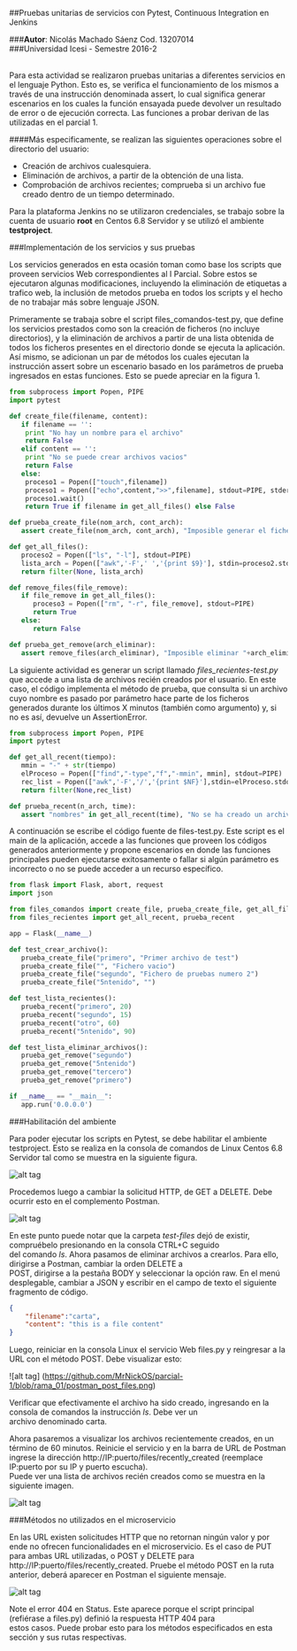##Pruebas unitarias de servicios con Pytest, Continuous Integration en Jenkins<br>

###<b>Autor</b>: Nicolás Machado Sáenz Cod. 13207014<br>
###Universidad Icesi - Semestre 2016-2<br><br>

Para esta actividad se realizaron pruebas unitarias a diferentes servicios en el lenguaje Python. Esto es, se verifica el funcionamiento de los mismos a través de una instrucción denominada assert, lo cual significa generar escenarios en los cuales la función ensayada puede devolver un resultado de error o de ejecución correcta. Las funciones a probar derivan de las utilizadas en el parcial 1.

####Más especificamente, se realizan las siguientes operaciones sobre el directorio del usuario:<br>
* Creación de archivos cualesquiera.
* Eliminación de archivos, a partir de la obtención de una lista.
* Comprobación de archivos recientes; comprueba si un archivo fue creado dentro de un tiempo determinado.
      
Para la plataforma Jenkins no se utilizaron credenciales, se trabajo sobre la cuenta de usuario <b>root</b> en Centos 6.8 Servidor y se utilizó el ambiente <b>testproject</b>.

###Implementación de los servicios y sus pruebas<br>

Los servicios generados en esta ocasión toman como base los scripts que proveen servicios Web correspondientes al I Parcial. Sobre estos se ejecutaron algunas modificaciones, incluyendo la eliminación de etiquetas a trafico web, la inclusión de metodos prueba en todos los scripts y el hecho de no trabajar más sobre lenguaje JSON.

Primeramente se trabaja sobre el script files_comandos-test.py, que define los servicios prestados como son la creación de ficheros (no incluye directorios), y la eliminación de archivos a partir de una lista obtenida de todos los ficheros presentes en el directorio donde se ejecuta la aplicación. Así mismo, se adicionan un par de métodos los cuales ejecutan la instrucción assert sobre un escenario basado en los parámetros de prueba ingresados en estas funciones. Esto se puede apreciar en la figura 1.

```python
from subprocess import Popen, PIPE
import pytest

def create_file(filename, content):
   if filename == '':
	print "No hay un nombre para el archivo"
	return False
   elif content == '':
	print "No se puede crear archivos vacios"
	return False
   else:
   	proceso1 = Popen(["touch",filename])
   	proceso1 = Popen(["echo",content,">>",filename], stdout=PIPE, stderr=PIPE)
   	proceso1.wait()
   	return True if filename in get_all_files() else False

def prueba_create_file(nom_arch, cont_arch):
   assert create_file(nom_arch, cont_arch), "Imposible generar el fichero "+nom_arch

def get_all_files():
   proceso2 = Popen(["ls", "-l"], stdout=PIPE)
   lista_arch = Popen(["awk",'-F',' ','{print $9}'], stdin=proceso2.stdout, stdout=PIPE).communicate()[0].split('\n')
   return filter(None, lista_arch)

def remove_files(file_remove):
   if file_remove in get_all_files():
      proceso3 = Popen(["rm", "-r", file_remove], stdout=PIPE)
      return True
   else:
      return False

def prueba_get_remove(arch_eliminar):
   assert remove_files(arch_eliminar), "Imposible eliminar "+arch_eliminar+": El fichero no existe!" 
```

La siguiente actividad es generar un script llamado <i>files_recientes-test.py</i> que accede a una lista de archivos recién creados por el usuario. En este caso, el código implementa el método de prueba, que consulta si un archivo cuyo nombre es pasado por parámetro hace parte de los ficheros generados durante los últimos X minutos (también como argumento) y, si no es así, devuelve un AssertionError.

```python
from subprocess import Popen, PIPE
import pytest

def get_all_recent(tiempo):
   mmin = "-" + str(tiempo)
   elProceso = Popen(["find","-type","f","-mmin", mmin], stdout=PIPE)
   rec_list = Popen(["awk",'-F','/','{print $NF}'],stdin=elProceso.stdout, stdout=PIPE).communicate()[0].split('\n')
   return filter(None,rec_list)

def prueba_recent(n_arch, time):
   assert "nombres" in get_all_recent(time), "No se ha creado un archivo "+n_arch+" en los ultimos "+str(time)+" minutos"
```

A continuación se escribe el código fuente de files-test.py. Este script es el main de la aplicación, accede a las funciones que proveen los códigos generados anteriormente y propone escenarios en donde las funciones principales pueden ejecutarse exitosamente o fallar si algún parámetro es incorrecto o no se puede acceder a un recurso específico.

```python
from flask import Flask, abort, request
import json

from files_comandos import create_file, prueba_create_file, get_all_files, remove_files, prueba_get_remove
from files_recientes import get_all_recent, prueba_recent

app = Flask(__name__)

def test_crear_archivo():
   prueba_create_file("primero", "Primer archivo de test")
   prueba_create_file("", "Fichero vacio")
   prueba_create_file("segundo", "Fichero de pruebas numero 2")
   prueba_create_file("5ntenido", "")

def test_lista_recientes():
   prueba_recent("primero", 20)
   prueba_recent("segundo", 15)
   prueba_recent("otro", 60)
   prueba_recent("5ntenido", 90)

def test_lista_eliminar_archivos():
   prueba_get_remove("segundo")
   prueba_get_remove("5ntenido")
   prueba_get_remove("tercero")
   prueba_get_remove("primero")

if __name__ == "__main__":
   app.run('0.0.0.0')
```

###Habilitación del ambiente<br>

Para poder ejecutar los scripts en Pytest, se debe habilitar el ambiente testproject. Esto se realiza en la consola de comandos de Linux Centos 6.8 Servidor tal como se muestra en la siguiente figura.

![alt tag](https://github.com/MrNickOS/parcial-2/blob/rama_01/activacion_testproject.png)

Procedemos luego a cambiar la solicitud HTTP, de GET a DELETE. Debe ocurrir esto en el complemento Postman.<br>

![alt tag](https://github.com/MrNickOS/parcial-1/blob/rama_01/postman_delete.png)

En este punto puede notar que la carpeta <i>test-files</i> dejó de existir, compruébelo presionando en la consola CTRL+C seguido<br>
del comando <i>ls</i>. Ahora pasamos de eliminar archivos a crearlos. Para ello, dirigirse a Postman, cambiar la orden DELETE a<br>
POST, dirigirse a la pestaña BODY y seleccionar la opción raw. En el menú desplegable, cambiar a JSON y escribir en el campo de
texto el siguiente fragmento de código.

```json
{
	"filename":"carta",
	"content": "this is a file content"
}
```

Luego, reiniciar en la consola Linux el servicio Web files.py y reingresar a la URL con el método POST. Debe visualizar esto:

![alt tag] (https://github.com/MrNickOS/parcial-1/blob/rama_01/postman_post_files.png)

Verificar que efectivamente el archivo ha sido creado, ingresando en la consola de comandos la instrucción <i>ls</i>. Debe ver un<br>
archivo denominado carta.<br>

Ahora pasaremos a visualizar los archivos recientemente creados, en un término de 60 minutos. Reinicie el servicio y en la barra
de URL de Postman ingrese la dirección http://IP:puerto/files/recently_created (reemplace IP:puerto por su IP y puerto escucha).<br>
Puede ver una lista de archivos recién creados como se muestra en la siguiente imagen.<br>

![alt tag](https://github.com/MrNickOS/parcial-1/blob/rama_01/postman_get_files_recent.png)

###Métodos no utilizados en el microservicio

En las URL existen solicitudes HTTP que no retornan ningún valor y por ende no ofrecen funcionalidades en el microservicio.
Es el caso de PUT para ambas URL utilizadas, o POST y DELETE para http://IP:puerto/files/recently_created. Pruebe el método
POST en la ruta anterior, deberá aparecer en Postman el siguiente mensaje.

![alt tag](https://github.com/MrNickOS/parcial-1/blob/rama_01/postman_post_recent_404.png)

Note el error 404 en Status. Este aparece porque el script principal (refiérase a files.py) definió la respuesta HTTP 404 para<br>
estos casos. Puede probar esto para los métodos especificados en esta sección y sus rutas respectivas.
